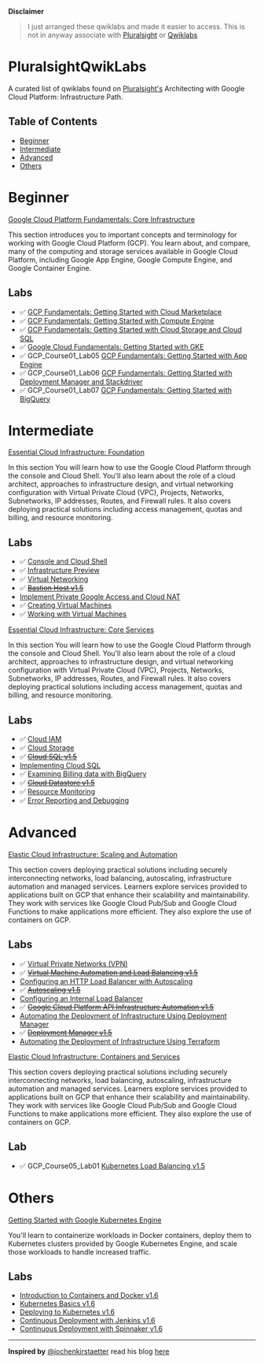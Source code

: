 
**Disclaimer**
 
>I just arranged these qwiklabs and made it easier to access. This is not in anyway associate with [Pluralsight](https://www.pluralsight.com) or [Qwiklabs](https://www.qwiklabs.com)

# PluralsightQwikLabs
A curated list of qwiklabs found on [Pluralsight's](https://www.pluralsight.com/paths/architecting-with-google-cloud-platform-infrastructure) Architecting with Google Cloud Platform: Infrastructure Path.



## Table of Contents

- [Beginner](#Beginner)
- [Intermediate](#Intermediate)
- [Advanced](#Advanced)
- [Others](#Others)

# Beginner

[Google Cloud Platform Fundamentals: Core Infrastructure](https://www.pluralsight.com/courses/gcp-fundamentals)

This section introduces you to important concepts and terminology for working with Google Cloud Platform (GCP). You learn about, and compare, many of the computing and storage services available in Google Cloud Platform, including Google App Engine, Google Compute Engine, and Google Container Engine.

## Labs

* ✅ [GCP Fundamentals: Getting Started with Cloud Marketplace](https://googlepluralsight.qwiklabs.com/focuses/9788310?parent=lti_session)
* ✅ [GCP Fundamentals: Getting Started with Compute Engine](https://googlepluralsight.qwiklabs.com/focuses/9788561?parent=lti_session)
* ✅ [GCP Fundamentals: Getting Started with Cloud Storage and Cloud SQL](https://googlepluralsight.qwiklabs.com/focuses/9788961?parent=lti_session)
* ✅ [Google Cloud Fundamentals: Getting Started with GKE](https://googlepluralsight.qwiklabs.com/focuses/9789365?parent=lti_session)
* ✅ GCP_Course01_Lab05 [GCP Fundamentals: Getting Started with App Engine](https://googlepluralsight.qwiklabs.com/focuses/23634)
* ✅ GCP_Course01_Lab06 [GCP Fundamentals: Getting Started with Deployment Manager and Stackdriver](https://googlepluralsight.qwiklabs.com/focuses/23635)
* ✅ GCP_Course01_Lab07 [GCP Fundamentals: Getting Started with BigQuery](https://googlepluralsight.qwiklabs.com/focuses/23636)

# Intermediate

[Essential Cloud Infrastructure: Foundation](https://app.pluralsight.com/library/courses/gcp-infrastructure-foundation/table-of-contents)

In this section You will learn how to use the Google Cloud Platform through the console and Cloud Shell. You'll also learn about the role of a cloud architect, approaches to infrastructure design, and virtual networking configuration with Virtual Private Cloud (VPC), Projects, Networks, Subnetworks, IP addresses, Routes, and Firewall rules. It also covers deploying practical solutions including access management, quotas and billing, and resource monitoring.

## Labs

* ✅ [Console and Cloud Shell](https://googlepluralsight.qwiklabs.com/focuses/9763374?parent=lti_session)
* ✅ [Infrastructure Preview](https://googlepluralsight.qwiklabs.com/focuses/9763574?parent=lti_session)
* ✅ [Virtual Networking](https://googlepluralsight.qwiklabs.com/focuses/9764190?parent=lti_session)
* ✅ ~~[Bastion Host v1.5](https://googlepluralsight.qwiklabs.com/focuses/23655)~~
* [Implement Private Google Access and Cloud NAT](https://googlepluralsight.qwiklabs.com/focuses/9764461?parent=lti_session)
* ✅ [Creating Virtual Machines](https://googlepluralsight.qwiklabs.com/focuses/9765118?parent=lti_session)
* ✅ [Working with Virtual Machines](https://googlepluralsight.qwiklabs.com/focuses/9765895?parent=lti_session)


[Essential Cloud Infrastructure: Core Services](https://app.pluralsight.com/library/courses/gcp-infrastructure-core-services/table-of-contents)

In this section You will learn how to use the Google Cloud Platform through the console and Cloud Shell. You'll also learn about the role of a cloud architect, approaches to infrastructure design, and virtual networking configuration with Virtual Private Cloud (VPC), Projects, Networks, Subnetworks, IP addresses, Routes, and Firewall rules. It also covers deploying practical solutions including access management, quotas and billing, and resource monitoring.

## Labs

* ✅ [Cloud IAM](https://googlepluralsight.qwiklabs.com/focuses/9767204?parent=lti_session)
* ✅ [Cloud Storage](https://googlepluralsight.qwiklabs.com/focuses/9767585?parent=lti_session)
* ✅ ~~[Cloud SQL v1.5](https://googlepluralsight.qwiklabs.com/focuses/23637)~~
* [Implementing Cloud SQL](https://googlepluralsight.qwiklabs.com/focuses/9767932?parent=lti_session)
* ✅ [Examining Billing data with BigQuery](https://googlepluralsight.qwiklabs.com/focuses/9768412?parent=lti_session)
* ✅ ~~[Cloud Datastore v1.5](https://googlepluralsight.qwiklabs.com/focuses/23639)~~
* ✅ [Resource Monitoring](https://googlepluralsight.qwiklabs.com/focuses/9768658?parent=lti_session)
* ✅ [Error Reporting and Debugging](https://googlepluralsight.qwiklabs.com/focuses/9768852?parent=lti_session)

# Advanced

[Elastic Cloud Infrastructure: Scaling and Automation](https://app.pluralsight.com/library/courses/gcp-infrastructure-scaling-automation/table-of-contents)

This section covers deploying practical solutions including securely interconnecting networks, load balancing, autoscaling, infrastructure automation and managed services. Learners explore services provided to applications built on GCP that enhance their scalability and maintainability. They work with services like Google Cloud Pub/Sub and Google Cloud Functions to make applications more efficient. They also explore the use of containers on GCP.

## Labs

* ✅ [Virtual Private Networks (VPN)](https://googlepluralsight.qwiklabs.com/focuses/9769256?parent=lti_session)
* ✅ ~~[Virtual Machine Automation and Load Balancing v1.5](https://googlepluralsight.qwiklabs.com/focuses/23646)~~
* [Configuring an HTTP Load Balancer with Autoscaling](https://googlepluralsight.qwiklabs.com/focuses/9769966?parent=lti_session)
* ✅ ~~[Autoscaling v1.5](https://googlepluralsight.qwiklabs.com/focuses/23647)~~
* [Configuring an Internal Load Balancer](https://googlepluralsight.qwiklabs.com/focuses/9770462?parent=lti_session)
* ✅ ~~[Google Cloud Platform API Infrastructure Automation v1.5](https://googlepluralsight.qwiklabs.com/focuses/23643)~~
* [Automating the Deployment of Infrastructure Using Deployment Manager](https://googlepluralsight.qwiklabs.com/focuses/9770784?parent=lti_session)
* ✅ ~~[Deployment Manager v1.5](https://googlepluralsight.qwiklabs.com/focuses/23645)~~
* [Automating the Deployment of Infrastructure Using Terraform](https://googlepluralsight.qwiklabs.com/focuses/9771018?parent=lti_session)

[Elastic Cloud Infrastructure: Containers and Services](https://app.pluralsight.com/library/courses/gcp-infrastructure-containers-services/table-of-contents)

This section covers deploying practical solutions including securely interconnecting networks, load balancing, autoscaling, infrastructure automation and managed services. Learners explore services provided to applications built on GCP that enhance their scalability and maintainability. They work with services like Google Cloud Pub/Sub and Google Cloud Functions to make applications more efficient. They also explore the use of containers on GCP.

## Lab

* ✅ GCP_Course05_Lab01 [Kubernetes Load Balancing v1.5](https://googlepluralsight.qwiklabs.com/focuses/23638)

# Others

[Getting Started with Google Kubernetes Engine](https://app.pluralsight.com/library/courses/getting-started-google-kubernetes-engine/table-of-contents)

You'll learn to containerize workloads in Docker containers, deploy them to Kubernetes clusters provided by Google Kubernetes Engine, and scale those workloads to handle increased traffic.

## Labs

* [Introduction to Containers and Docker v1.6](https://googlepluralsight.qwiklabs.com/focuses/9772088?parent=lti_session)
* [Kubernetes Basics v1.6](https://googlepluralsight.qwiklabs.com/focuses/9772281?parent=lti_session)
* [Deploying to Kubernetes v1.6](https://googlepluralsight.qwiklabs.com/focuses/9772462?parent=lti_session)
* [Continuous Deployment with Jenkins v1.6](https://googlepluralsight.qwiklabs.com/focuses/9772641?parent=lti_session)
* [Continuous Deployment with Spinnaker v1.6](https://googlepluralsight.qwiklabs.com/focuses/9772645?parent=lti_session)

***************************************************

**Inspired by** [@jochenkirstaetter](https://github.com/jochenkirstaetter) read his blog [here](https://jochen.kirstaetter.name/alc4-qwiklabs/)
